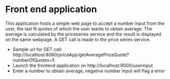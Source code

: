 # Front end application

This application hosts a simple web page to accept a number input from the user, the
last N quotes of which the user wants to obtain average. The average is calculated 
by the priceseries service and the result is displayed on the same webpage. A GET 
call is made to the price series service.

* Sample url for GET call: http://localhost:8080/priceApp/getAveragePriceQuote?numberOfQuotes=5
* Launch the frontend application on http://localhost:9000/userinput
* Enter a number to obtain average, negative number input will flag a error
